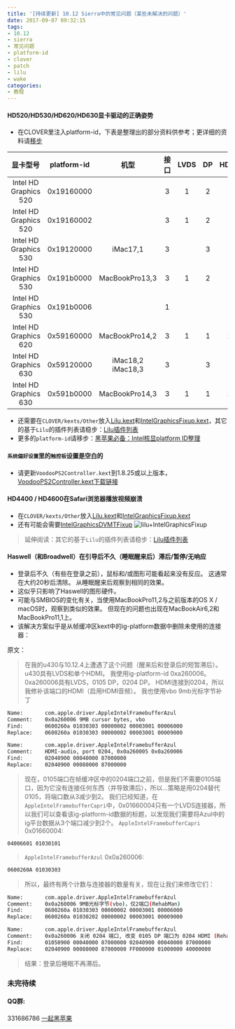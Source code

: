```yaml
---
title: '[持续更新] 10.12 Sierra中的常见问题（某些未解决的问题）'
date: 2017-09-07 09:32:15
tags:
- 10.12
- sierra
- 常见问题
- platform-id
- clover
- patch
- lilu
- wake
categories:
- 教程
---
```


#### HD520/HD530/HD620/HD630显卡驱动的正确姿势
* 在CLOVER里注入platform-id，下表是整理出的部分资料供参考；更详细的资料请[移步](https://blog.daliansky.net/2017/08/31/Intel-core-display-platformID-finishing/#more)

| 显卡型号 | platform-id | 机型 | 接口 | LVDS | DP | HDMI |
| :-: | :-: | :-: | :-: | :-: | :-: | :-: |
| Intel HD Graphics 520 | 0x19160000 |  | 3 | 1 | 2 |  |
| Intel HD Graphics 520 | 0x19160002 |  | 3 | 1 | 2 |  |
| Intel HD Graphics 530 | 0x19120000 | iMac17,1 | 3 |  | 3 |  |
| Intel HD Graphics 530 | 0x191b0000 | MacBookPro13,3 | 3 | 1 | 2 |  |
| Intel HD Graphics 530 | 0x191b0006 |  | 1 |  |  |  |
| Intel HD Graphics 620 | 0x59160000 | MacBookPro14,2 | 3 | 1 | 1 | 1 |
| Intel HD Graphics 630 | 0x59120000 | iMac18,2<br>iMac18,3 | 3 |  | 3 |  |
| Intel HD Graphics 630 | 0x591b0000 | MacBookPro14,3 | 3 | 1 | 1 | 1 |

* 还需要在`CLOVER/kexts/Other`放入[Lilu.kext](https://github.com/vit9696/Lilu/releases)和[IntelGraphicsFixup.kext](https://sourceforge.net/projects/intelgraphicsfixup/)，其它的基于`Lilu`的插件列表请稳步：[Lilu插件列表](https://blog.daliansky.net/2017/08/25/Existing-Lilu-Plugins/)
* 更多的`platform-id`请移步：[黑苹果必备：Intel核显platform ID整理](https://blog.daliansky.net/2017/08/31/Intel-core-display-platformID-finishing/#more)

#### `系统偏好设置`里的`触控板`设置是空白的
* 请更新`VoodooPS2Controller.kext`到1.8.25或以上版本，[VoodooPS2Controller.kext下载链接](https://github.com/RehabMan/OS-X-Voodoo-PS2-Controller)
 
#### HD4400 / HD4600在Safari浏览器播放视频崩溃
* 在`CLOVER/kexts/Other`放入[Lilu.kext](https://github.com/vit9696/Lilu/releases)和[IntelGraphicsFixup.kext](https://sourceforge.net/projects/intelgraphicsfixup/)
* 还有可能会需要[IntelGraphicsDVMTFixup](https://github.com/BarbaraPalvin/IntelGraphicsDVMTFixup)
![lilu+IntelGraphicsFixup](http://ous2s14vo.bkt.clouddn.com/lilu+IntelGraphicsFixup.png)

> 延伸阅读：其它的基于`Lilu`的插件列表请稳步：[Lilu插件列表](https://blog.daliansky.net/2017/08/25/Existing-Lilu-Plugins/)

#### Haswell（和Broadwell）在引导后不久（睡眠醒来后）滞后/暂停/无响应
* 登录后不久（有些在登录之前），鼠标和/或图形可能看起来没有反应。 这通常在大约20秒后清除。 从睡眠醒来后观察到相同的效果。
* 这似乎只影响了Haswell的图形硬件。
* 可能与SMBIOS的变化有关，当使用MacBookPro11,2与之前版本的OS X / macOS时，观察到类似的效果。 但现在的问题也出现在MacBookAir6,2和MacBookPro11,1上。
* 该解决方案似乎是从帧缓冲区kext中的ig-platform数据中删除未使用的连接器：

原文：

>   在我的u430与10.12.4上遭遇了这个问题（醒来后和登录后的短暂滞后）。u430具有LVDS和单个HDMI。
>   我使用ig-platform-id 0xa260006。 0xa260006具有LVDS，0105 DP，0204 DP。
>   HDMI连接到0204，所以我修补该端口的HDMI（启用HDMI音频）。 
>   我也使用vbo 9mb光标字节补丁
> 
```sh
Name:       com.apple.driver.AppleIntelFramebufferAzul
Comment:    0x0a260006 9MB cursor bytes, vbo
Find:       0600260a 01030303 00000002 00003001 00006000
Replace:    0600260a 01030303 00000002 00003001 00009000
```
> 
```sh
Name:       com.apple.driver.AppleIntelFramebufferAzul
Comment:    HDMI-audio, port 0204, 0x0a260005 0x0a260006
Find:       02040900 00040000 87000000
Replace:    02040900 00080000 87000000
```
> 现在，0105端口在帧缓冲区中的0204端口之前，但是我们不需要0105端口，因为它没有连接任何东西（并导致滞后），所以...策略是用0204替代0105，将端口数从3减少到2。
> 我们已经知道，在`AppleIntelFramebufferCapri`中，0x01660004只有一个LVDS连接器，所以我们可以查看该ig-platform-id数据的标题，以发现我们需要将Azul中的ig平台数据从3个端口减少到2个。
> `AppleIntelFramebufferCapri` 0x01660004:
>
```sh
04006601 01030101
```
> `AppleIntelFramebufferAzul` 0x0a260006:
>
```sh
0600260A 01030303
```
> 所以，最终有两个计数与连接器的数量有关，现在让我们来修改它们：
> 
```sh
Name:       com.apple.driver.AppleIntelFramebufferAzul
Comment:    0x0a260006 9MB光标字节(vbo)，仅2端口(RehabMan)
Find:       0600260a 01030303 00000002 00003001 00006000
Replace:    0600260a 01030202 00000002 00003001 00009000
```
> 
```sh
Name:       com.apple.driver.AppleIntelFramebufferAzul
Comment:    0x0a260006 关闭 0204 端口, 改变 0105 DP 端口为 0204 HDMI (RehabMan)
Find:       01050900 00040000 87000000 02040900 00040000 87000000
Replace:    02040900 00080000 87000000 FF000000 01000000 40000000
```
>结果：登录后睡眠不再滞后。

### 未完待续

#### QQ群:
331686786 [一起黑苹果](http://shang.qq.com/wpa/qunwpa?idkey=db511a29e856f37cbb871108ffa77a6e79dde47e491b8f2c8d8fe4d3c310de91)


